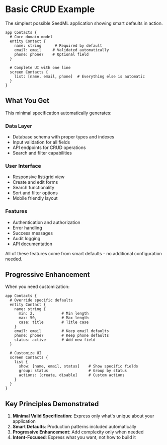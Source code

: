 # Basic CRUD Example

The simplest possible SeedML application showing smart defaults in action.

```seedml
app Contacts {
  # Core domain model
  entity Contact {
    name: string      # Required by default
    email: email     # Validated automatically
    phone: phone?    # Optional field
  }

  # Complete UI with one line
  screen Contacts {
    list: [name, email, phone]  # Everything else is automatic
  }
}
```

## What You Get

This minimal specification automatically generates:

### Data Layer
- Database schema with proper types and indexes
- Input validation for all fields
- API endpoints for CRUD operations
- Search and filter capabilities

### User Interface
- Responsive list/grid view
- Create and edit forms 
- Search functionality
- Sort and filter options
- Mobile friendly layout

### Features
- Authentication and authorization
- Error handling
- Success messages
- Audit logging
- API documentation

All of these features come from smart defaults - no additional configuration needed.

## Progressive Enhancement

When you need customization:

```seedml
app Contacts {
  # Override specific defaults
  entity Contact {
    name: string {
      min: 2,            # Min length
      max: 50,           # Max length
      case: title        # Title case
    }
    email: email         # Keep email defaults
    phone: phone?        # Keep phone defaults
    status: active       # Add new field
  }

  # Customize UI
  screen Contacts {
    list {
      show: [name, email, status]    # Show specific fields
      group: status                  # Group by status
      actions: [create, disable]     # Custom actions
    }
  }
}
```

## Key Principles Demonstrated

1. **Minimal Valid Specification**: Express only what's unique about your application
2. **Smart Defaults**: Production patterns included automatically
3. **Progressive Enhancement**: Add complexity only when needed
4. **Intent-Focused**: Express what you want, not how to build it
